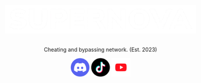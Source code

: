 <div align="center">
  <img width="700" src="https://github.com/SuperNova-Network/.github/blob/main/profile/SuperNova-With-Padding.png?raw=true">

  <br>
  <br>
<p>Cheating and bypassing network. (Est. 2023)</p>

<div style="margin: 10;">
  <a href="https://discord.com/invite/cjQy7MDVyb"><img height="50" src="https://github.com/SuperNova-Network/.github/blob/main/profile/DiscordCircle.png?raw=true"></a> <a href="https://www.tiktok.com/@supernova_network?is_from_webapp=1&sender_device=pc"><img height="50" src="https://github.com/SuperNova-Network/.github/blob/main/profile/TiktokCircle.png?raw=true"></a> <a href="https://www.youtube.com/@ItsAlphax"><img height="50" src="https://github.com/SuperNova-Network/.github/blob/main/profile/YoutubCircle.png?raw=true"></a>
</div>
</div>

